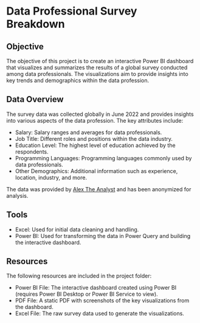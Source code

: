 # Data Professional Survey Breakdown

## Objective
The objective of this project is to create an interactive Power BI dashboard that visualizes and summarizes the results of a global survey conducted among data professionals. The visualizations aim to provide insights into key trends and demographics within the data profession.

## Data Overview
The survey data was collected globally in June 2022 and provides insights into various aspects of the data profession. The key attributes include:

- Salary: Salary ranges and averages for data professionals.
- Job Title: Different roles and positions within the data industry.
- Education Level: The highest level of education achieved by the respondents.
- Programming Languages: Programming languages commonly used by data professionals.
- Other Demographics: Additional information such as experience, location, industry, and more.

The data was provided by [Alex The Analyst](https://www.youtube.com/@AlexTheAnalyst) and has been anonymized for analysis.

## Tools
- Excel: Used for initial data cleaning and handling.
- Power BI: Used for transforming the data in Power Query and building the interactive dashboard.

## Resources
The following resources are included in the project folder:

- Power BI File: The interactive dashboard created using Power BI (requires Power BI Desktop or Power BI Service to view).
- PDF File: A static PDF with screenshots of the key visualizations from the dashboard.
- Excel File: The raw survey data used to generate the visualizations.
